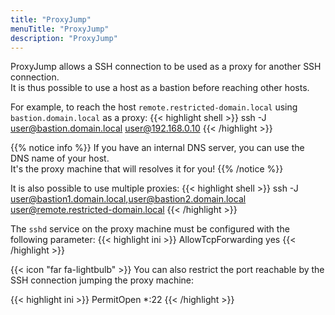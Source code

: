 ```yaml
---
title: "ProxyJump"
menuTitle: "ProxyJump"
description: "ProxyJump"
---
```


ProxyJump allows a SSH connection to be used as a proxy for another SSH connection.\
It is thus possible to use a host as a bastion before reaching other hosts.

For example, to reach the host `remote.restricted-domain.local` using `bastion.domain.local` as a proxy:
{{< highlight shell >}}
ssh -J user@bastion.domain.local user@192.168.0.10
{{< /highlight >}}

{{% notice info %}}
If you have an internal DNS server, you can use the DNS name of your host.\
It's the proxy machine that will resolves it for you!
{{% /notice %}}

It is also possible to use multiple proxies:
{{< highlight shell >}}
ssh -J user@bastion1.domain.local,user@bastion2.domain.local user@remote.restricted-domain.local
{{< /highlight >}}

The `sshd` service on the proxy machine must be configured with the following parameter:
{{< highlight ini >}}
AllowTcpForwarding yes
{{< /highlight >}}

{{< icon "far fa-lightbulb" >}}&nbsp;You can also restrict the port reachable by the SSH connection jumping the proxy machine:

{{< highlight ini >}}
PermitOpen *:22
{{< /highlight >}}

